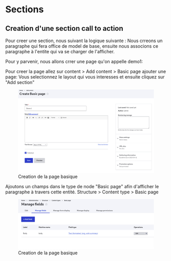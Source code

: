 # Sections

## Creation d'une section call to action

Pour creer une section, nous suivant la logique suivante :
Nous crreons un paragraphe qui fera office de model de base, ensuite nous associons ce paragraphe à l'entite qui va se charger de l'afficher.

Pour y parvenir, nous allons crrer une page qu'on appelle demo1:

Pour creer la page allez sur content > Add content > Basic page ajouter une page:
Vous selectionnez le layout qui vous interesses et ensuite cliquez sur "Add section"

<figure class="figure" >
  <img src="../../assets/images/Create-Basic-page-Events.png" class="figure-img img-fluid rounded" alt="...">
  <figcaption class="figure-caption"> Creation de la page basique </figcaption>
</figure>

Ajoutons un champs dans le type de node "Basic page" afin d'afficher le paragraphe à travers cette entité.
Structure > Content type > Basic page

<figure class="figure" >
  <img src="../../assets/images/Manage-fields-Events.png" class="figure-img img-fluid rounded" alt="...">
  <figcaption class="figure-caption"> Creation de la page basique </figcaption>
</figure>
